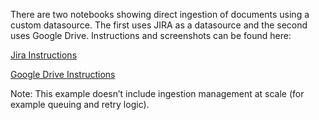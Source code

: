 There are two notebooks showing direct ingestion of documents using a custom datasource.  The first uses JIRA as a datasource and the second uses Google Drive.  Instructions and screenshots can be found here:

[Jira Instructions](./JIRA-API-Access.pdf)

[Google Drive Instructions](./Google-Drive-API-Access.pdf)

Note:  This example doesn’t include ingestion management at scale (for example queuing and retry logic).